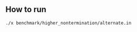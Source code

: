 ## How to run

``./x benchmark/higher_nontermination/alternate.in``
<!-- 
Read hes format: 
``dune exec bin/muapprox_main.exe -- --hes benchmark/hes/infinite1.hes`` -->
